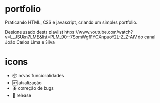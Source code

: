 # portfolio
Praticando HTML, CSS e javascript, criando um simples portfolio.

Designe usado desta playlist https://www.youtube.com/watch?v=L_JSUkn7LME&list=PLM_90--7SomWgfPYCXnpuoY2L-Z_Z-AiV do canal João Carlos Lima e Silva

# icons

-   :package: novas funcionalidades
-   :up: atualização
-   :beetle: correção de bugs
-   :checkered_flag: release
